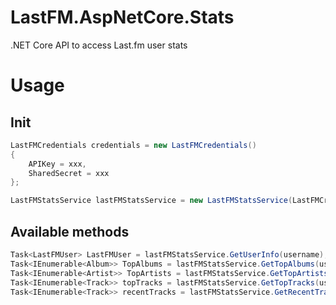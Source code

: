 # LastFM.AspNetCore.Stats

.NET Core API to access Last.fm user stats

# Usage

## Init

```csharp
LastFMCredentials credentials = new LastFMCredentials()
{
    APIKey = xxx,
    SharedSecret = xxx
};

LastFMStatsService lastFMStatsService = new LastFMStatsService(LastFMCredentials credentials);
```

## Available methods

```csharp
Task<LastFMUser> LastFMUser = lastFMStatsService.GetUserInfo(username);
Task<IEnumerable<Album>> TopAlbums = lastFMStatsService.GetTopAlbums(username);
Task<IEnumerable<Artist>> TopArtists = lastFMStatsService.GetTopArtists(username);
Task<IEnumerable<Track>> topTracks = lastFMStatsService.GetTopTracks(username);
Task<IEnumerable<Track>> recentTracks = lastFMStatsService.GetRecentTracks(username);
```

